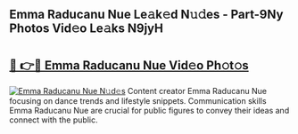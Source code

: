 ## Emma Raducanu Nue Le𝚊k𝚎d N𝚞𝚍es - Part-9Ny Photos Vid𝚎o Le𝚊ks N9jyH

# <h2><a href="http://fb5gbbu.evod.top/?m=Emma+Raducanu+Nue">🔗 👉🔴 Emma Raducanu Nue Vid𝚎o Ph𝚘t𝚘s</a></h2>

[![Emma Raducanu Nue N𝚞d𝚎s](https://i.imgur.com/8V9OHl7.gif)](http://fb5gbbu.evod.top/?m=Emma+Raducanu+Nue)
Content creator Emma Raducanu Nue focusing on dance trends and lifestyle snippets. Communication skills Emma Raducanu Nue are crucial for public figures to convey their ideas and connect with the public. 
